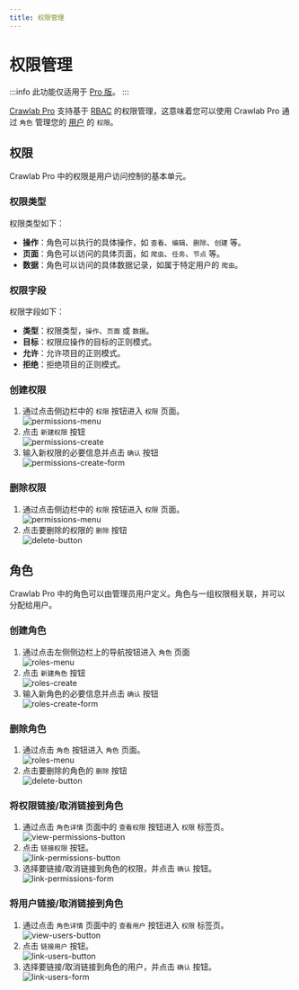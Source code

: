 ```yaml
---
title: 权限管理
---
```


# 权限管理

:::info
此功能仅适用于 [Pro 版](https://www.crawlab.cn/en/prices)。
:::

[Crawlab Pro](https://www.crawlab.cn/en/prices) 支持基于 [RBAC](https://www.imperva.com/learn/data-security/role-based-access-control-rbac/) 的权限管理，这意味着您可以使用 Crawlab Pro 通过 `角色` 管理您的 [用户](../user) 的 `权限`。

## 权限

Crawlab Pro 中的权限是用户访问控制的基本单元。

### 权限类型

权限类型如下：

- **操作**：角色可以执行的具体操作，如 `查看`、`编辑`、`删除`、`创建` 等。
- **页面**：角色可以访问的具体页面，如 `爬虫`、`任务`、`节点` 等。
- **数据**：角色可以访问的具体数据记录，如属于特定用户的 `爬虫`。

### 权限字段

权限字段如下：

- **类型**：权限类型，`操作`、`页面` 或 `数据`。
- **目标**：权限应操作的目标的正则模式。
- **允许**：允许项目的正则模式。
- **拒绝**：拒绝项目的正则模式。

### 创建权限

1. 通过点击侧边栏中的 `权限` 按钮进入 `权限` 页面。<br/>![permissions-menu](/img/guide/permissions-menu.png)
2. 点击 `新建权限` 按钮<br/>![permissions-create](/img/guide/permissions-create.png)
3. 输入新权限的必要信息并点击 `确认` 按钮<br/>![permissions-create-form](/img/guide/permissions-create-form.png)

### 删除权限

1. 通过点击侧边栏中的 `权限` 按钮进入 `权限` 页面。<br/>![permissions-menu](/img/guide/permissions-menu.png)
2. 点击要删除的权限的 `删除` 按钮<br/>![delete-button](/img/guide/delete-button.png)

## 角色

Crawlab Pro 中的角色可以由管理员用户定义。角色与一组权限相关联，并可以分配给用户。

### 创建角色

1. 通过点击左侧侧边栏上的导航按钮进入 `角色` 页面<br/>![roles-menu](/img/guide/roles-menu.png)
2. 点击 `新建角色` 按钮<br/>![roles-create](/img/guide/roles-create.png)
3. 输入新角色的必要信息并点击 `确认` 按钮<br/>![roles-create-form](/img/guide/roles-create-form.png)

### 删除角色

1. 通过点击 `角色` 按钮进入 `角色` 页面。<br/>![roles-menu](/img/guide/roles-menu.png)
2. 点击要删除的角色的 `删除` 按钮<br/>![delete-button](/img/guide/delete-button.png)

### 将权限链接/取消链接到角色

1. 通过点击 `角色详情` 页面中的 `查看权限` 按钮进入 `权限` 标签页。<br/>![view-permissions-button](/img/guide/view-permissions-button.png)
2. 点击 `链接权限` 按钮。<br/>![link-permissions-button](/img/guide/link-permissions-button.png)
3. 选择要链接/取消链接到角色的权限，并点击 `确认` 按钮。<br/>![link-permissions-form](/img/guide/link-permissions-form.png)

### 将用户链接/取消链接到角色

1. 通过点击 `角色详情` 页面中的 `查看用户` 按钮进入 `权限` 标签页。<br/>![view-users-button](/img/guide/view-users-button.png)
2. 点击 `链接用户` 按钮。<br/>![link-users-button](/img/guide/link-users-button.png)
3. 选择要链接/取消链接到角色的用户，并点击 `确认` 按钮。<br/>![link-users-form](/img/guide/link-users-form.png)